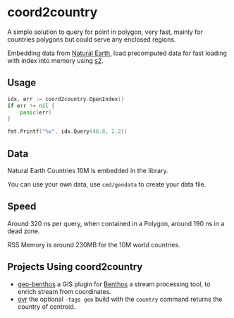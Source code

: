 # coord2country

A simple solution to query for point in polygon, very fast, mainly for countries polygons but could serve any enclosed regions.

Embedding data from [Natural Earth](https://www.naturalearthdata.com/downloads/10m-cultural-vectors/), load precomputed data for fast loading with index into memory using [s2](https://s2geometry.io/).


## Usage

```go
idx, err := coord2country.OpenIndex()
if err != nil {
	panic(err)
}

fmt.Printf("%v", idx.Query(48.8, 2.2))
```

## Data

Natural Earth Countries 10M is embedded in the library.

You can use your own data, use `cmd/gendata` to create your data file.


## Speed

Around 320 ns per query, when contained in a Polygon, around 190 ns in a dead zone.

RSS Memory is around 230MB for the 10M world countries.

## Projects Using coord2country

- [geo-benthos](https://github.com/akhenakh/geo-benthos) a GIS plugin for [Benthos](https://www.benthos.dev/) a stream processing tool, to enrich stream from coordinates.
- [ovr](https://github.com/akhenakh/ovr) the optional `-tags geo` build with the `country` command returns the country of centroid.